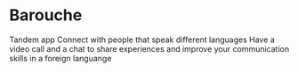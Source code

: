 # Barouche

Tandem app 
Connect with people that speak different languages
Have a video call and a chat to share experiences and improve your communication skills in a foreign languange
